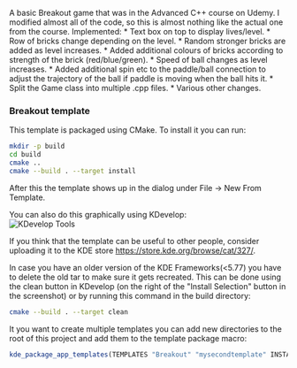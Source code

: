 A basic Breakout game that was in the Advanced C++ course on Udemy.
I modified almost all of the code, so this is almost nothing like the actual one from the course. 
Implemented:
    * Text box on top to display lives/level.
    * Row of bricks change depending on the level.
    * Random stronger bricks are added as level increases.
    * Added additional colours of bricks according to strength of the brick (red/blue/green).
    * Speed of ball changes as level increases.
    * Added additional spin etc to the paddle/ball connection to adjust the trajectory of the ball if paddle is moving when the ball hits it.
    * Split the Game class into multiple .cpp files.
    * Various other changes.

### Breakout template

This template is packaged using CMake.
To install it you can run:  
```bash
mkdir -p build
cd build
cmake ..
cmake --build . --target install
```

After this the template shows up in the dialog under File -> New From Template.

You can also do this graphically using KDevelop:  
![KDevelop Tools](kdevelop_tools.png)

If you think that the template can be useful to other people,
consider uploading it to the KDE store https://store.kde.org/browse/cat/327/.

In case you have an older version of the KDE Frameworks(<5.77)
you have to delete the old tar to make sure it gets recreated.
This can be done using the clean button in KDevelop
(on the right of the "Install Selection" button in the screenshot)
or by running this command in the build directory:
```bash
cmake --build . --target clean
```

It you want to create multiple templates you can add new directories to the root
of this project and add them to the template package macro:  
```cmake
kde_package_app_templates(TEMPLATES "Breakout" "mysecondtemplate" INSTALL_DIR ...)
```


